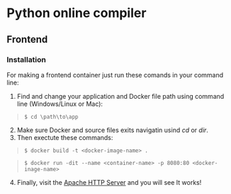 # Python online compiler

## Frontend 

### Installation

For making a frontend container just run these comands in your command line:

1. Find and change your application and Docker file path using command line (Windows/Linux or Mac): 
> `$ cd \path\to\app`
2.  Make sure Docker and source files exits navigatin usind *cd* or *dir*.
3. Then exectute these commands:
>`$ docker build -t <docker-image-name> .`

>`$ docker run -dit --name <container-name> -p 8080:80 <docker-inage-name>`
4. Finally, visit the [Apache HTTP Server](http://localhost:8080/) and you will see It works!





